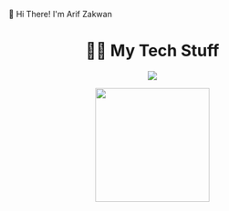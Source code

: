 👋 Hi There! I'm Arif Zakwan

<!--
**mazakwan/mazakwan** is a ✨ _special_ ✨ repository because its `README.md` (this file) appears on your GitHub profile.

Here are some ideas to get you started:

- 🔭 I’m currently working on ...
- 🌱 I’m currently learning ...
- 👯 I’m looking to collaborate on ...
- 🤔 I’m looking for help with ...
- 💬 Ask me about ...
- 📫 How to reach me: ...
- 😄 Pronouns: ...
- ⚡ Fun fact: ...
-->
# <div align="center"> :technologist: My Tech Stuff</div>
<p align="center">
  <a href="https://skillicons.dev">
    <img src="https://skillicons.dev/icons?i=github,laravel,flutter,bootstrap,php,jquery" />
  </a>
</p>
<div align="center">
<img height=200 align="center" src="https://github-readme-stats.vercel.app/api/top-langs/?username=mazakwan&layout=compact&theme=tokyonight&card_width=700" />
</div>
